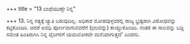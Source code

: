 +++
title = "13 ಬಾಧೆಯುಣ್ಟೇ ನಿನ್ನ"

+++
13. ನಿನ್ನ ಸತ್ಯಕ್ಕೆ ಚ್ಯುತಿ ಬರುವುದಿಲ್ಲ. ಅಧಿಕಾರ ಮೋಹವುಳ್ಳವರಲ್ಲಿ ರಾಜ್ಯ ಭ್ರಷ್ಟರಾಗಿ ವಿರೋಧವನ್ನು ಕಟ್ಟಿಕೊಂಡಿರಿ. ಆದರೆ ಅವಧಿ ಪೂರ್ಣವಾಗುವವರೆಗೆ (ಛಲವನ್ನು) ಕಾಯ್ದುಕೊಂಡಿರಿ. ನಂತರ ಈ ಸಾಲವನ್ನು  ಬಡ್ಡಿ ಸಮೇತ ಹಿಂತಿರುಗಿಸಿ  ನಿನ್ನ ವೈರಿಗಳಿಗೆ ಯಮಲೋಕವೇ ಮನೆಯಾಗುತ್ತದೆ' ಎಂದನು.